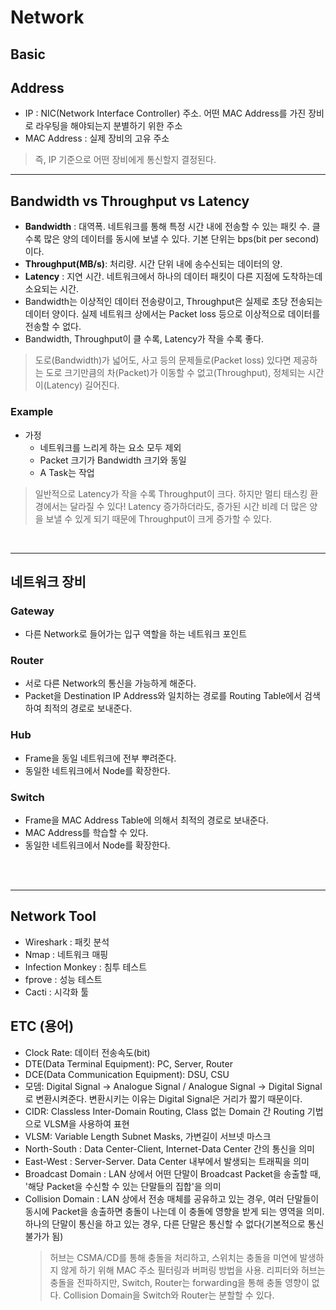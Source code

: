 # Network

## Basic
## Address
* IP : NIC(Network Interface Controller) 주소. 어떤 MAC Address를 가진 장비로 라우팅을 해야되는지 분별하기 위한 주소
* MAC Address : 실제 장비의 고유 주소
> 즉, IP 기준으로 어떤 장비에게 통신할지 결정된다.

---
## Bandwidth vs Throughput vs Latency
* __Bandwidth__ : 대역폭. 네트워크를 통해 특정 시간 내에 전송할 수 있는 패킷 수. 클 수록 많은 양의 데이터를 동시에 보낼 수 있다. 기본 단위는 bps(bit per second)이다.
* __Throughput(MB/s)__: 처리량. 시간 단위 내에 송수신되는 데이터의 양.
* __Latency__ : 지연 시간. 네트워크에서 하나의 데이터 패킷이 다른 지점에 도착하는데 소요되는 시간.
* Bandwidth는 이상적인 데이터 전송량이고, Throughput은 실제로 초당 전송되는 데이터 양이다. 실제 네트워크 상에서는 Packet loss 등으로 이상적으로 데이터를 전송할 수 없다.
* Bandwidth, Throughput이 클 수록, Latency가 작을 수록 좋다.
> 도로(Bandwidth)가 넓어도, 사고 등의 문제들로(Packet loss) 있다면 제공하는 도로 크기만큼의 차(Packet)가 이동할 수 없고(Throughput), 정체되는 시간이(Latency) 길어진다.

### Example
* 가정
    * 네트워크를 느리게 하는 요소 모두 제외
    * Packet 크기가 Bandwidth 크기와 동일
    * A Task는 작업
> 일반적으로 Latency가 작을 수록 Throughput이 크다. 하지만 멀티 태스킹 환경에서는 달라질 수 있다! Latency 증가하더라도, 증가된 시간 비례 더 많은 양을 보낼 수 있게 되기 때문에 Throughput이 크게 증가할 수 있다.  
</br>


---
## 네트워크 장비
### Gateway
* 다른 Network로 들어가는 입구 역할을 하는 네트워크 포인트

### Router
* 서로 다른 Network의 통신을 가능하게 해준다.
* Packet을 Destination IP Address와 일치하는 경로를 Routing Table에서 검색하여 최적의 경로로 보내준다.

### Hub
* Frame을 동일 네트워크에 전부 뿌려준다.
* 동일한 네트워크에서 Node를 확장한다.

### Switch
* Frame을 MAC Address Table에 의해서 최적의 경로로 보내준다.
* MAC Address를 학습할 수 있다.
* 동일한 네트워크에서 Node를 확장한다.
</br>
</br>


---
## Network Tool
* Wireshark : 패킷 분석
* Nmap : 네트워크 매핑
* Infection Monkey : 침투 테스트
* fprove : 성능 테스트
* Cacti : 시각화 툴


## ETC (용어)
* Clock Rate: 데이터 전송속도(bit)
* DTE(Data Terminal Equipment): PC, Server, Router
* DCE(Data Communication Equipment): DSU, CSU
* 모뎀: Digital Signal -> Analogue Signal / Analogue Signal -> Digital Signal로 변환시켜준다. 변환시키는 이유는 Digital Signal은 거리가 짧기 때문이다.
* CIDR: Classless Inter-Domain Routing, Class 없는 Domain 간 Routing 기법으로 VLSM을 사용하여 표현
* VLSM: Variable Length Subnet Masks, 가변길이 서브넷 마스크
* North-South : Data Center-Client, Internet-Data Center 간의 통신을 의미
* East-West : Server-Server. Data Center 내부에서 발생되는 트래픽을 의미
* Broadcast Domain : LAN 상에서 어떤 단말이 Broadcast Packet을 송출할 때, '해당 Packet을 수신할 수 있는 단말들의 집합'을 의미
* Collision Domain : LAN 상에서 전송 매체를 공유하고 있는 경우, 여러 단말들이 동시에 Packet을 송출하면 충돌이 나는데 이 충돌에 영향을 받게 되는 영역을 의미. 하나의 단말이 통신을 하고 있는 경우, 다른 단말은 통신할 수 없다(기본적으로 통신 불가가 됨)
    > 허브는 CSMA/CD를 통해 충돌을 처리하고, 스위치는 충돌을 미연에 발생하지 않게 하기 위해 MAC 주소 필터링과 버퍼링 방법을 사용.
    > 리피터와 허브는 충돌을 전파하지만, Switch, Router는 forwarding을 통해 충돌 영향이 없다. Collision Domain을 Switch와 Router는 분할할 수 있다.